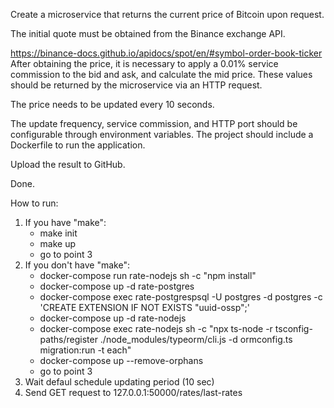 Create a microservice that returns the current price of Bitcoin upon request.

The initial quote must be obtained from the Binance exchange API.

https://binance-docs.github.io/apidocs/spot/en/#symbol-order-book-ticker
After obtaining the price, it is necessary to apply a 0.01% service commission to the bid and ask, and calculate the mid price. These values should be returned by the microservice via an HTTP request.

The price needs to be updated every 10 seconds.

The update frequency, service commission, and HTTP port should be configurable through environment variables. The project should include a Dockerfile to run the application.

Upload the result to GitHub.

Done.

How to run:

1. If you have "make":
	- make init
	- make up
	- go to point 3
2. If you don't have "make":
	- docker-compose run rate-nodejs sh -c "npm install"
	- docker-compose up -d rate-postgres
	- docker-compose exec rate-postgrespsql -U postgres -d postgres -c 'CREATE EXTENSION IF NOT EXISTS "uuid-ossp";'
	- docker-compose up -d rate-nodejs
	- docker-compose exec rate-nodejs sh -c "npx ts-node -r tsconfig-paths/register ./node_modules/typeorm/cli.js -d ormconfig.ts migration:run -t each"
	- docker-compose up --remove-orphans
	- go to point 3
3. Wait defaul schedule updating period (10 sec)
4. Send GET request to 127.0.0.1:50000/rates/last-rates
